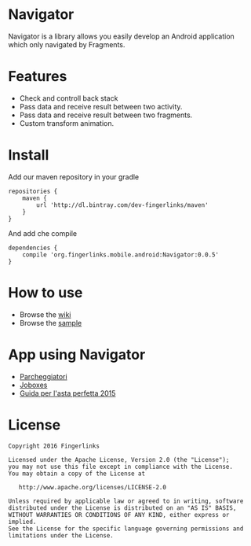 Navigator
==============

Navigator is a library allows you easily develop an Android application which only navigated by Fragments.


Features
========

  * Check and controll back stack
  * Pass data and receive result between two activity.
  * Pass data and receive result between two fragments.
  * Custom transform animation.

Install
========

Add our maven repository in your gradle

```
repositories {
    maven {
        url 'http://dl.bintray.com/dev-fingerlinks/maven'
    }
}
```

And add che compile

```
dependencies {
    compile 'org.fingerlinks.mobile.android:Navigator:0.0.5'
}
```

How to use
========

  * Browse the [wiki](https://bitbucket.org/fingerlinks/navigator/wiki/Home)
  * Browse the [sample](https://bitbucket.org/fingerlinks/navigator/src/8ee747dec5c5d711dfa1ceb8ea3b969ee469c231/sample/?at=master)

App using Navigator
=======

  * [Parcheggiatori](https://play.google.com/store/apps/details?id=org.fingerlinks.mobile.android.iparcheggiatori)
  * [Joboxes](https://play.google.com/store/apps/details?id=org.fingerlinks.mobile.android.joboxes)
  * [Guida per l'asta perfetta 2015](https://play.google.com/store/apps/details?id=it.quadronica.guida_asta_fantagazzetta)

License
=======

    Copyright 2016 Fingerlinks

    Licensed under the Apache License, Version 2.0 (the "License");
    you may not use this file except in compliance with the License.
    You may obtain a copy of the License at

       http://www.apache.org/licenses/LICENSE-2.0

    Unless required by applicable law or agreed to in writing, software
    distributed under the License is distributed on an "AS IS" BASIS,
    WITHOUT WARRANTIES OR CONDITIONS OF ANY KIND, either express or implied.
    See the License for the specific language governing permissions and
    limitations under the License.